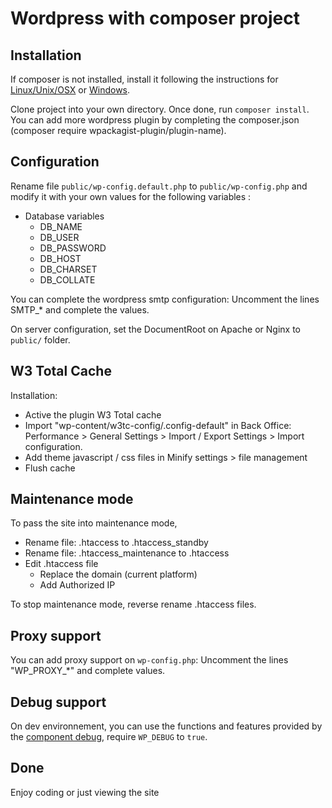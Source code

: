 # Wordpress with composer project

## Installation
If composer is not installed, install it following the instructions for [Linux/Unix/OSX](https://getcomposer.org/doc/00-intro.md#installation-linux-unix-osx) or [Windows](https://getcomposer.org/doc/00-intro.md#installation-windows).

Clone project into your own directory.
Once done, run `composer install`. You can add more wordpress plugin by completing the composer.json (composer require wpackagist-plugin/plugin-name).


## Configuration
Rename file `public/wp-config.default.php` to `public/wp-config.php` and modify it with your own values for the following variables :

* Database variables
    * DB_NAME
    * DB_USER
    * DB_PASSWORD
    * DB_HOST
    * DB_CHARSET
    * DB_COLLATE

You can complete the wordpress smtp configuration: Uncomment the lines SMTP_* and complete the values.

On server configuration, set the DocumentRoot on Apache or Nginx to `public/` folder.


## W3 Total Cache

Installation:

* Active the plugin W3 Total cache
* Import "wp-content/w3tc-config/.config-default" in Back Office: Performance > General Settings > Import / Export Settings > Import configuration.
* Add theme javascript / css files in Minify settings > file management
* Flush cache


## Maintenance mode
To pass the site into maintenance mode,

* Rename file: .htaccess to .htaccess_standby
* Rename file: .htaccess_maintenance to .htaccess
* Edit .htaccess file
	* Replace the domain (current platform)
	* Add Authorized IP

To stop maintenance mode, reverse rename .htaccess files.


## Proxy support
You can add proxy support on `wp-config.php`: Uncomment the lines "WP_PROXY_*" and complete values.

## Debug support
On dev environnement, you can use the functions and features provided by the [component debug](https://github.com/jgauthi/component_debug), require `WP_DEBUG` to `true`. 


## Done
Enjoy coding or just viewing the site